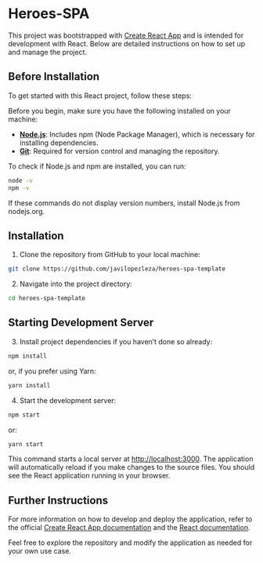 # Heroes-SPA 

This project was bootstrapped with [Create React App](https://reactjs.org/docs/create-a-new-react-app.html) and is intended for development with React. Below are detailed instructions on how to set up and manage the project.

## Before Installation

To get started with this React project, follow these steps:

Before you begin, make sure you have the following installed on your machine:

- **[Node.js](https://nodejs.org/)**: Includes npm (Node Package Manager), which is necessary for installing dependencies.
- **[Git](https://git-scm.com/)**: Required for version control and managing the repository.

To check if Node.js and npm are installed, you can run:

```bash
node -v
npm -v
```

If these commands do not display version numbers, install Node.js from nodejs.org.

## Installation

1. Clone the repository from GitHub to your local machine:

```bash
git clone https://github.com/javilopezleza/heroes-spa-template
```

2. Navigate into the project directory:
```bash
cd heroes-spa-template
```

## Starting Development Server

3. Install project dependencies if you haven’t done so already:

```bash
npm install
```
or, if you prefer using Yarn:

```bash
yarn install
```
4. Start the development server:
```bash
npm start
```
or:

```bash
yarn start
```
This command starts a local server at [http://localhost:3000](http://localhost:3000). The application will automatically reload if you make changes to the source files. You should see the React application running in your browser.

## Further Instructions

For more information on how to develop and deploy the application, refer to the official [Create React App documentation](https://create-react-app.dev/) and the [React documentation](https://react.dev/).

Feel free to explore the repository and modify the application as needed for your own use case.
